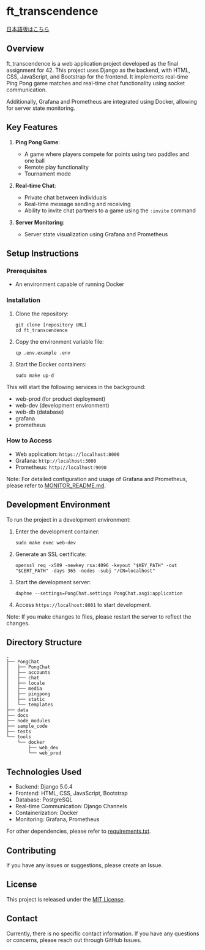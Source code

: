 # ft_transcendence

[日本語版はこちら](./docs/README_ja.md)

## Overview

ft_transcendence is a web application project developed as the final assignment for 42. This project uses Django as the backend, with HTML, CSS, JavaScript, and Bootstrap for the frontend. It implements real-time Ping Pong game matches and real-time chat functionality using socket communication.

Additionally, Grafana and Prometheus are integrated using Docker, allowing for server state monitoring.

## Key Features

1. **Ping Pong Game**:

   - A game where players compete for points using two paddles and one ball
   - Remote play functionality
   - Tournament mode

2. **Real-time Chat**:

   - Private chat between individuals
   - Real-time message sending and receiving
   - Ability to invite chat partners to a game using the `:invite` command

3. **Server Monitoring**:
   - Server state visualization using Grafana and Prometheus

## Setup Instructions

### Prerequisites

- An environment capable of running Docker

### Installation

1. Clone the repository:

   ```
   git clone [repository URL]
   cd ft_transcendence
   ```

2. Copy the environment variable file:

   ```
   cp .env.example .env
   ```

3. Start the Docker containers:
   ```
   sudo make up-d
   ```

This will start the following services in the background:

- web-prod (for product deployment)
- web-dev (development environment)
- web-db (database)
- grafana
- prometheus

### How to Access

- Web application: `https://localhost:8000`
- Grafana: `http://localhost:3000`
- Prometheus: `http://localhost:9090`

Note: For detailed configuration and usage of Grafana and Prometheus, please refer to [MONITOR_README.md](./docs/MONITOR_README.md).

## Development Environment

To run the project in a development environment:

1. Enter the development container:

   ```
   sudo make exec web-dev
   ```

2. Generate an SSL certificate:

   ```
   openssl req -x509 -newkey rsa:4096 -keyout "$KEY_PATH" -out "$CERT_PATH" -days 365 -nodes -subj "/CN=localhost"
   ```

3. Start the development server:

   ```
   daphne --settings=PongChat.settings PongChat.asgi:application
   ```

4. Access `https://localhost:8001` to start development.

Note: If you make changes to files, please restart the server to reflect the changes.

## Directory Structure

```
.
├── PongChat
│   ├── PongChat
│   ├── accounts
│   ├── chat
│   ├── locale
│   ├── media
│   ├── pingpong
│   ├── static
│   └── templates
├── data
├── docs
├── node_modules
├── sample_code
├── tests
└── tools
    └── docker
        ├── web_dev
        └── web_prod
```

## Technologies Used

- Backend: Django 5.0.4
- Frontend: HTML, CSS, JavaScript, Bootstrap
- Database: PostgreSQL
- Real-time Communication: Django Channels
- Containerization: Docker
- Monitoring: Grafana, Prometheus

For other dependencies, please refer to [requirements.txt](./requirements.txt).

## Contributing

If you have any issues or suggestions, please create an Issue.

## License

This project is released under the [MIT License](LICENSE).

## Contact

Currently, there is no specific contact information. If you have any questions or concerns, please reach out through GitHub Issues.
